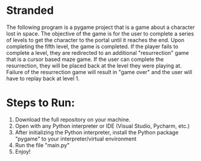 # Stranded

The following program is a pygame project that is a game about a character lost in space. The objective of the game is for the user to complete a series of levels to get the
character to the portal until it reaches the end. Upon completing the fifth level, the game is completed. If the player fails to complete a level, they are redirected to
an additional "resurrection" game that is a cursor based maze game. If the user can complete the resurrection, they will be placed back at the level they were playing at.
Failure of the resurrection game will result in "game over" and the user will have to replay back at level 1.

# Steps to Run:
1. Download the full repository on your machine.
2. Open with any Python interpreter or IDE (Visual Studio, Pycharm, etc.)
3. After initializing the Python interpreter, install the Python package "pygame" to your interpreter/virtual environment
4. Run the file "main.py"
5. Enjoy!
